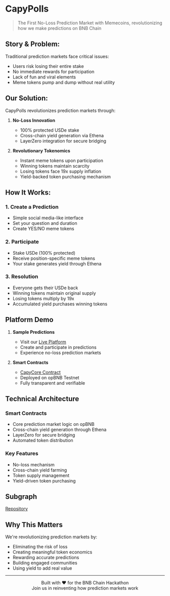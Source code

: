 # CapyPolls

> The First No-Loss Prediction Market with Memecoins, revolutionizing how we make predictions on BNB Chain

## Story & Problem:
Traditional prediction markets face critical issues:
- Users risk losing their entire stake
- No immediate rewards for participation
- Lack of fun and viral elements
- Meme tokens pump and dump without real utility

## Our Solution:
CapyPolls revolutionizes prediction markets through:
1. **No-Loss Innovation**
   - 100% protected USDe stake
   - Cross-chain yield generation via Ethena
   - LayerZero integration for secure bridging

2. **Revolutionary Tokenomics**
   - Instant meme tokens upon participation
   - Winning tokens maintain scarcity
   - Losing tokens face 19x supply inflation
   - Yield-backed token purchasing mechanism

## How It Works:

### 1. Create a Prediction
- Simple social media-like interface
- Set your question and duration
- Create YES/NO meme tokens

### 2. Participate
- Stake USDe (100% protected)
- Receive position-specific meme tokens
- Your stake generates yield through Ethena

### 3. Resolution
- Everyone gets their USDe back
- Winning tokens maintain original supply
- Losing tokens multiply by 19x
- Accumulated yield purchases winning tokens

## Platform Demo

1. **Sample Predictions**
   - Visit our [Live Platform](https://capypolls.vercel.app)
   - Create and participate in predictions
   - Experience no-loss prediction markets

2. **Smart Contracts**
   - [CapyCore Contract](https://testnet.opbnbscan.com/address/0x85bdC135Bc56C3707551E9FEa8c5d7e31C82d16a)
   - Deployed on opBNB Testnet
   - Fully transparent and verifiable

## Technical Architecture

### Smart Contracts
- Core prediction market logic on opBNB
- Cross-chain yield generation through Ethena
- LayerZero for secure bridging
- Automated token distribution

### Key Features
- No-loss mechanism
- Cross-chain yield farming
- Token supply management
- Yield-driven token purchasing

## Subgraph
[Repository](https://github.com/kelvinpraises/capyflow-subgraph)

## Why This Matters
We're revolutionizing prediction markets by:
- Eliminating the risk of loss
- Creating meaningful token economics
- Rewarding accurate predictions
- Building engaged communities
- Using yield to add real value

---

<p align="center">
Built with ❤️ for the BNB Chain Hackathon
<br>
Join us in reinventing how prediction markets work
</p>